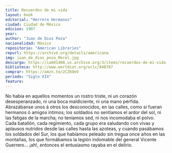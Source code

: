 ```yaml
---
title: Recuerdos de mi vida
layout: book
editorial: "Herrero Hermanos"
ciudad: Ciudad de México
edicion: 1907
year: 
author: "Juan de Dios Peza"
nacionalidad: México
repositorio: "American Libraries"
repurl: https://archive.org/details/americana
img: juan_de_dios_peza_Morel.jpg
descarga: https://ia601408.us.archive.org/3/items/recuerdos-de-mi-vida-juan-de-dios-peza_202008/Recuerdos%20de%20mi%20vida%20-%20Juan%20de%20Dios%20Peza.pdf
biblioteca: http://www.worldcat.org/oclc/848767
comprar: https://amzn.to/2CZ6OeV
periodo: "Siglo XIX"
feature: 
---
```

 

No había en aquellos momentos un rostro triste, ni un corazón desesperanzado, ni una boca maldiciente, ni una mano pérfida. Abrazábanse unos á otros los desconocidos, en las calles, como si fueran hermanos ó amigos íntimos; los soldados no sentíamos el ardor del sol, ni las fatigas de la marcha; no teníamos sed, ni nos incomodaba el polvo. Cada batallón, cada regimiento, cada grupo era saludando con vivas y aplausos nutridos desde las calles hasta las azoteas, y cuando pasábamos los soldados del Sur, los que habíamos peleado sin tregua once años en las montañas, los que formábamos la legión indomable del general Vicente Guerrero… ¡ah!, entonces el entusiasmo rayaba en el delirio.
